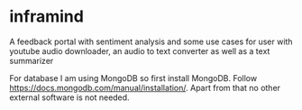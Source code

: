 # inframind
A feedback portal with sentiment analysis and some use cases for user with youtube audio downloader, an audio to text converter as well as a text summarizer

For database I am using MongoDB so first install MongoDB. Follow https://docs.mongodb.com/manual/installation/. Apart from that no other external software is not needed.
